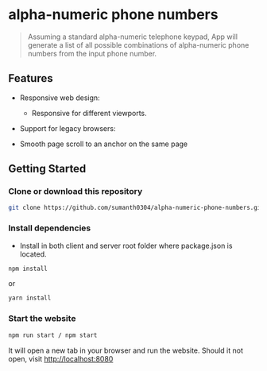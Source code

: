 # alpha-numeric phone numbers

> Assuming a standard alpha-numeric telephone keypad, App will generate a list of all possible combinations of alpha-numeric phone numbers from the input phone number.

## Features

- Responsive web design:

  - Responsive for different viewports.

- Support for legacy browsers:

- Smooth page scroll to an anchor on the same page

## Getting Started

### Clone or download this repository

```sh
git clone https://github.com/sumanth0304/alpha-numeric-phone-numbers.git
```

### Install dependencies

- Install in both client and server root folder where package.json is located.

```sh
npm install
```

or

```sh
yarn install
```

### Start the website

```sh
npm run start / npm start
```

It will open a new tab in your browser and run the website. Should it not open, visit [http://localhost:8080](http://localhost:3000)
